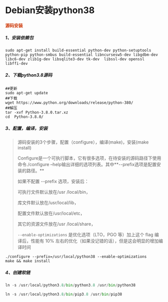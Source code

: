 # Debian安装python38




#### <font color=#CC3300>源码安装</font>

##### 1、安装依赖包

```shell
sudo apt-get install build-essential python-dev python-setuptools python-pip python-smbus build-essential libncursesw5-dev libgdbm-dev libc6-dev zlib1g-dev libsqlite3-dev tk-dev  libssl-dev openssl  libffi-dev
```



##### 2、下载python3.8源码

```shell
##更新
sudo apt-get update
##下载
wget https://www.python.org/downloads/release/python-380/
##解压
tar -xvf Python-3.8.0.tar.xz
cd  Python-3.8.0/
```

##### 3、配置，编译，安装

> 源码安装的3个步骤，配置（configure），编译(make)，安装(make install)
>
> Configure是一个可执行脚本，它有很多选项，在待安装的源码路径下使用命令./configure –help输出详细的选项列表。其中**--prefix选项是配置安装的路径。**
>
> 如果不配置 --prefix 选项，安装后：
>
> 可执行文件默认放在/usr /local/bin，
>
> 库文件默认放在/usr/local/lib，
>
> 配置文件默认放在/usr/local/etc，
>
> 其它的资源文件放在/usr /local/share，
>
> `--enable-optimizations` 是优化选项（LTO，PGO 等）加上这个 flag 编译后，性能有 10% 左右的优化（如果没记错的话），但是这会明显的增加编译时间



```shell
./configure --prefix=/usr/local/python38 --enable-optimizations
make && make install
```

##### 4、创建软链

```python
ln -s /usr/local/python3.8/bin/python3.8 /usr/bin/python38

ln -s /usr/local/python3.8/bin/pip3.8 /usr/bin/pip38
```

